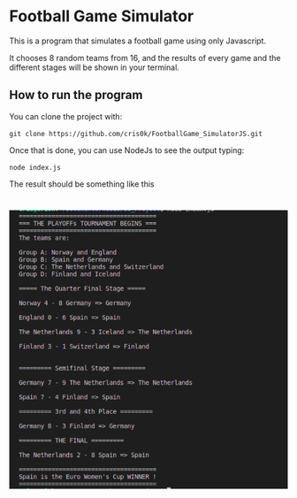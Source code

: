 # Football Game Simulator

This is a program that simulates a football game using only Javascript.

It chooses 8 random teams from 16, and the results of every game and the 
different stages will be shown in your terminal.

## How to run the program

You can clone the project with:

```
git clone https://github.com/cris0k/FootballGame_SimulatorJS.git
```

Once that is done, you can use NodeJs to see the output typing:

```
node index.js
```

The result should be something like this 
# ![alt text](https://github.com/cris0k/FootballGame_SimulatorJS/blob/main/media/footballgameJS.png)
